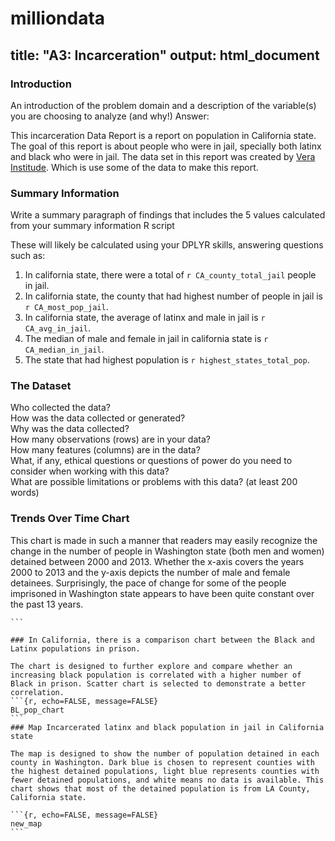 # milliondata

title: "A3: Incarceration"
output: html_document
---

### Introduction

An introduction of the problem domain and a description of the variable(s) you are choosing to analyze (and why!)
Answer:

This incarceration Data Report is a report on population in California state. The goal of this report is about people who were in jail, specially both latinx and black who were in jail. The data set in this report was created by [Vera Institude](https://github.com/vera-institute/incarceration-trends). Which is use some of the data to make this report.

### Summary Information

Write a summary paragraph of findings that includes the 5 values calculated from your summary information R script

These will likely be calculated using your DPLYR skills, answering questions such as: 

1. In california state, there were a total of `r CA_county_total_jail` people in jail.
2. In california state, the county that had highest number of people in jail is `r CA_most_pop_jail`.
3. In california state, the average of latinx and male in jail is `r CA_avg_in_jail`.
4. The median of male and female in jail in california state is `r CA_median_in_jail`.
5. The state that had highest population is `r highest_states_total_pop`.


### The Dataset

Who collected the data?  
How was the data collected or generated?  
Why was the data collected?  
How many observations (rows) are in your data?  
How many features (columns) are in the data?  
What, if any, ethical questions or questions of power do you need to consider when working with this data?  
What are possible limitations or problems with this data?   (at least 200 words)


### Trends Over Time Chart

This chart is made in such a manner that readers may easily recognize the change in the number of people in Washington state (both men and women) detained between 2000 and 2013. Whether the x-axis covers the years 2000 to 2013 and the y-axis depicts the number of male and female detainees. Surprisingly, the pace of change for some of the people imprisoned in Washington state appears to have been quite constant over the past 13 years.


``````{r, echo = FALSE, code = readLines("CA_new_chart")}
```

### In California, there is a comparison chart between the Black and Latinx populations in prison.

The chart is designed to further explore and compare whether an increasing black population is correlated with a higher number of Black in prison. Scatter chart is selected to demonstrate a better correlation.
```{r, echo=FALSE, message=FALSE}
BL_pop_chart
```
### Map Incarcerated latinx and black population in jail in California state

The map is designed to show the number of population detained in each county in Washington. Dark blue is chosen to represent counties with the highest detained populations, light blue represents counties with fewer detained populations, and white means no data is available. This chart shows that most of the detained population is from LA County, California state.

```{r, echo=FALSE, message=FALSE}
new_map
```
